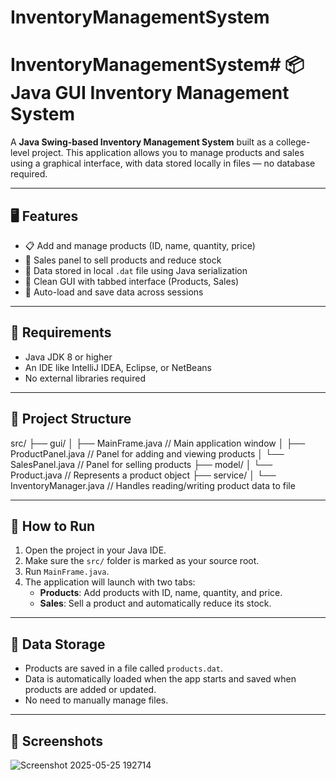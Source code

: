 # InventoryManagementSystem
# InventoryManagementSystem# 📦 Java GUI Inventory Management System

A **Java Swing-based Inventory Management System** built as a college-level project. This application allows you to manage products and sales using a graphical interface, with data stored locally in files — no database required.

---

## 🖥️ Features

- 📋 Add and manage products (ID, name, quantity, price)
- 🛒 Sales panel to sell products and reduce stock
- 💾 Data stored in local `.dat` file using Java serialization
- 🧩 Clean GUI with tabbed interface (Products, Sales)
- 🔄 Auto-load and save data across sessions

---

## 🧱 Requirements

- Java JDK 8 or higher
- An IDE like IntelliJ IDEA, Eclipse, or NetBeans
- No external libraries required

---

## 🧰 Project Structure

src/
├── gui/
│ ├── MainFrame.java // Main application window
│ ├── ProductPanel.java // Panel for adding and viewing products
│ └── SalesPanel.java // Panel for selling products
├── model/
│ └── Product.java // Represents a product object
├── service/
│ └── InventoryManager.java // Handles reading/writing product data to file


---

## 🚀 How to Run

1. Open the project in your Java IDE.
2. Make sure the `src/` folder is marked as your source root.
3. Run `MainFrame.java`.
4. The application will launch with two tabs:
   - **Products**: Add products with ID, name, quantity, and price.
   - **Sales**: Sell a product and automatically reduce its stock.

---

## 💾 Data Storage

- Products are saved in a file called `products.dat`.
- Data is automatically loaded when the app starts and saved when products are added or updated.
- No need to manually manage files.

---

## 📸 Screenshots 

![Screenshot 2025-05-25 192714](https://github.com/user-attachments/assets/f93e293d-624f-47d5-aa57-f65626ebf43a)
